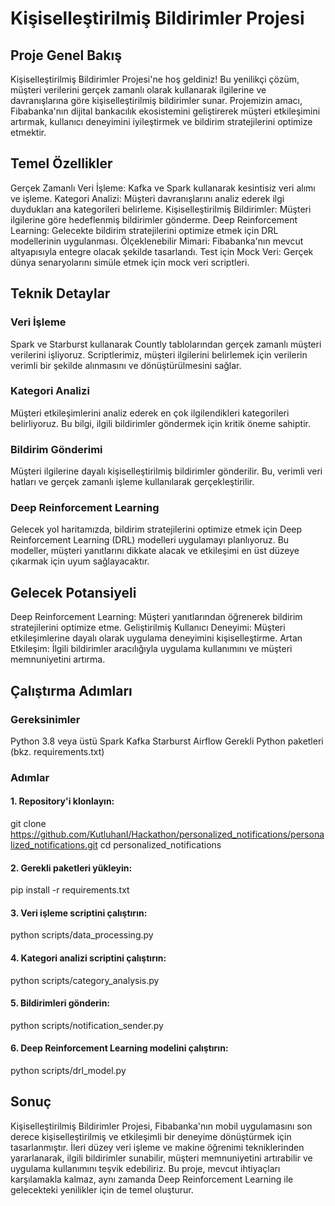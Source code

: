 # Kişiselleştirilmiş Bildirimler Projesi

## Proje Genel Bakış
Kişiselleştirilmiş Bildirimler Projesi'ne hoş geldiniz! Bu yenilikçi çözüm, müşteri verilerini gerçek zamanlı olarak kullanarak ilgilerine ve davranışlarına göre kişiselleştirilmiş bildirimler sunar. Projemizin amacı, Fibabanka'nın dijital bankacılık ekosistemini geliştirerek müşteri etkileşimini artırmak, kullanıcı deneyimini iyileştirmek ve bildirim stratejilerini optimize etmektir.

## Temel Özellikler
Gerçek Zamanlı Veri İşleme: Kafka ve Spark kullanarak kesintisiz veri alımı ve işleme.
Kategori Analizi: Müşteri davranışlarını analiz ederek ilgi duydukları ana kategorileri belirleme.
Kişiselleştirilmiş Bildirimler: Müşteri ilgilerine göre hedeflenmiş bildirimler gönderme.
Deep Reinforcement Learning: Gelecekte bildirim stratejilerini optimize etmek için DRL modellerinin uygulanması.
Ölçeklenebilir Mimari: Fibabanka'nın mevcut altyapısıyla entegre olacak şekilde tasarlandı.
Test için Mock Veri: Gerçek dünya senaryolarını simüle etmek için mock veri scriptleri.

## Teknik Detaylar
### Veri İşleme
Spark ve Starburst kullanarak Countly tablolarından gerçek zamanlı müşteri verilerini işliyoruz. Scriptlerimiz, müşteri ilgilerini belirlemek için verilerin verimli bir şekilde alınmasını ve dönüştürülmesini sağlar.
### Kategori Analizi
Müşteri etkileşimlerini analiz ederek en çok ilgilendikleri kategorileri belirliyoruz. Bu bilgi, ilgili bildirimler göndermek için kritik öneme sahiptir.

### Bildirim Gönderimi
Müşteri ilgilerine dayalı kişiselleştirilmiş bildirimler gönderilir. Bu, verimli veri hatları ve gerçek zamanlı işleme kullanılarak gerçekleştirilir.

### Deep Reinforcement Learning
Gelecek yol haritamızda, bildirim stratejilerini optimize etmek için Deep Reinforcement Learning (DRL) modelleri uygulamayı planlıyoruz. Bu modeller, müşteri yanıtlarını dikkate alacak ve etkileşimi en üst düzeye çıkarmak için uyum sağlayacaktır.

## Gelecek Potansiyeli
Deep Reinforcement Learning: Müşteri yanıtlarından öğrenerek bildirim stratejilerini optimize etme.
Geliştirilmiş Kullanıcı Deneyimi: Müşteri etkileşimlerine dayalı olarak uygulama deneyimini kişiselleştirme.
Artan Etkileşim: İlgili bildirimler aracılığıyla uygulama kullanımını ve müşteri memnuniyetini artırma.

## Çalıştırma Adımları
### Gereksinimler
Python 3.8 veya üstü
Spark
Kafka
Starburst
Airflow
Gerekli Python paketleri (bkz. requirements.txt)

### Adımlar
#### 1. Repository'i klonlayın:
git clone https://github.com/KutluhanI/Hackathon/personalized_notifications/personalized_notifications.git
cd personalized_notifications
#### 2. Gerekli paketleri yükleyin:
pip install -r requirements.txt
#### 3. Veri işleme scriptini çalıştırın:
python scripts/data_processing.py
#### 4. Kategori analizi scriptini çalıştırın:
python scripts/category_analysis.py
#### 5. Bildirimleri gönderin:
python scripts/notification_sender.py
#### 6. Deep Reinforcement Learning modelini çalıştırın:
python scripts/drl_model.py

## Sonuç
Kişiselleştirilmiş Bildirimler Projesi, Fibabanka'nın mobil uygulamasını son derece kişiselleştirilmiş ve etkileşimli bir deneyime dönüştürmek için tasarlanmıştır. İleri düzey veri işleme ve makine öğrenimi tekniklerinden yararlanarak, ilgili bildirimler sunabilir, müşteri memnuniyetini artırabilir ve uygulama kullanımını teşvik edebiliriz. Bu proje, mevcut ihtiyaçları karşılamakla kalmaz, aynı zamanda Deep Reinforcement Learning ile gelecekteki yenilikler için de temel oluşturur.
